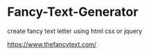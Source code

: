 # Fancy-Text-Generator
create fancy text letter using html css  or jquery

https://www.thefancytext.com/
